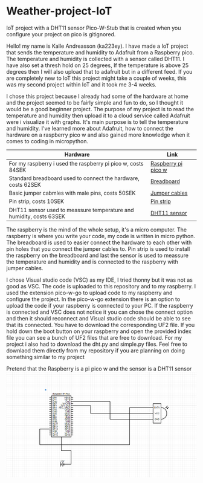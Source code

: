 # Weather-project-IoT
IoT project with a DHT11 sensor
Pico-W-Stub that is created when you configure your project on pico is gitignored. 

Hello! my name is Kalle Andreasson (ka223ey). I have made a IoT project that sends the temperature and humidity to Adafruit from a Raspberry pico. The temperature and humidity is collected with a sensor called DHT11. I have also set a thresh hold on 25 degrees, If the temperature is above 25 degrees then I will also upload that to adafruit but in a different feed. If you are completely new to IoT this project might take a couple of weeks, this was my second project within IoT and it took me 3-4 weeks. 

I chose this project because I already had some of the hardware at home and the project seemed to be fairly simple and fun to do, so I thought it would be a good beginner project. The purpose of my project is to read the temperature and humidity then upload it to a cloud service called Adafruit were i visualize it with graphs. It's main purpose is to tell the temperature and humidity. I've learned more about Adafruit, how to connect the hardware on a raspberry pico w and also gained more knowledge when it comes to coding in micropython. 

| Hardware  | Link |
| ------------- | ------------- |
| For my raspberry i used the raspberry pi pico w, costs 84SEK  | [Raspberry pi pico w](https://www.electrokit.com/produkt/raspberry-pi-pico-w/) |
| Standard breadboard used to connect the hardware, costs 62SEK  | [Breadboard](https://www.electrokit.com/produkt/kopplingsdack-840-anslutningar/) |
| Basic jumper cabmles with male pins, costs 50SEK  | [Jumper cables](https://www.electrokit.com/produkt/labbsladd-40-pin-30cm-hane-hane/) |
| Pin strip, costs 10SEK  | [Pin strip](https://www.electrokit.com/produkt/stiftlist-2-54mm-1x40p-brytbar/) |
| DHT11 sensor used to meassure temperature and humidity, costs 63SEK  | [DHT11 sensor](https://www.amazon.se/gp/product/B089W8DB5P/ref=ppx_yo_dt_b_asin_title_o00_s00?ie=UTF8&th=1) |

The raspberry is the mind of the whole setup, it's a micro computer. The raspberry is where you write your code, my code is written in micro python. The breadboard is used to easier connect the hardware to each other with pin holes that you connect the jumper cables to. Pin strip is used to install the raspberry on the breadboard and last the sensor is used to meassure the temperature and humidity and is connected to the raspberry with jumper cables. 

I chose Visual studio code (VSC) as my IDE, I tried thonny but it was not as good as VSC. The code is uploaded to this repository and to my raspberry. I used the extension pico-w-go to upload code to my raspberry and configure the project. In the pico-w-go extension there is an option to upload the code if your raspberry is connected to your PC. If the raspberry is connected and VSC does not notice it you can chose the connect option and then it should reconnect and Visual studio code should be able to see that its connected. You have to download the corresponding UF2 file. If you hold down the boot button on your raspberry and open the provided index file you can see a bunch of UF2 files that are free to download. For my project i also had to download the dht.py and simple.py files. Feel free to downlaod them directly from my repository if you are planning on doing something similar to my project


Pretend that the Raspberry is a pi pico w and the sensor is a DHT11 sensor
![IoT diagram](./Image/circuit-diagram.PNG)
